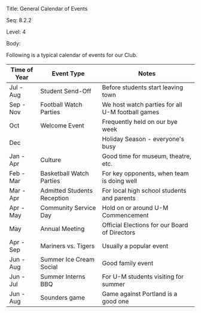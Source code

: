 Title:  General Calendar of Events

Seq:    8.2.2

Level:  4

Body:

Following is a typical calendar of events for our Club. 

| Time of Year | Event Type | Notes |
| ------------ | ---------- | ----- |
| Jul - Aug | Student Send-Off | Before students start leaving town
| Sep - Nov | Football Watch Parties | We host watch parties for all U-M football games
| Oct | Welcome Event | Frequently held on our bye week 
| Dec |   | Holiday Season - everyone's busy
| Jan - Apr | Culture | Good time for museum, theatre, etc. 
| Feb - Mar | Basketball Watch Parties | For key opponents, when team is doing well
| Mar - Apr | Admitted Students Reception | For local high school students and parents
| Apr - May | Community Service Day | Hold on or around U-M Commencement
| May | Annual Meeting | Official Elections for our Board of Directors
| Apr - Sep | Mariners vs. Tigers | Usually a popular event
| Jun - Aug | Summer Ice Cream Social | Good family event
| Jun - Jul | Summer Interns BBQ | For U-M students visiting for summer
| Jun - Aug | Sounders game | Game against Portland is a good one
